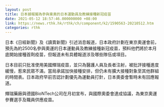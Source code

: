 ```yaml
---
layout: post
title: 日本據報擬為參與東奧的日本運動員及教練接種新冠疫苗
date: 2021-05-12 18:57:46.000000000 +08:00
link: https://news.rthk.hk/rthk/ch/component/k2/1590563-20210512.htm
categories: rthk
---
```


日本《日經新聞》及《讀賣新聞》引述消息報道，日本政府計劃在東京奧運會前，預先為約2500名參與奧運的日本運動員及教練接種新冠疫苗，預料他們將於本月底開始接種首劑疫苗，但報道未有具體報道涉及哪些隊伍或項目。

日本目前只批准使用美國輝瑞疫苗，並只為醫護人員及長者注射，被批評接種進度緩慢，惹來民眾不滿，當局承諾加快接種安排，但仍未有擴大接種對象至其他群組的時間表。日本政府早前否認計劃優先為運動員打針，日本奧委會暫時未有回應報道。

輝瑞藥廠與德國BioNTech公司在月初宣布，與國際奧委會達成協議，為東京奧運參賽選手及職員供應疫苗。
